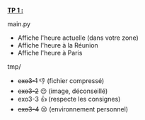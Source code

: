 <u>**TP 1 :**</u>

main.py
* Affiche l'heure actuelle (dans votre zone)
* Affiche l'heure à la Réunion
* Affiche l'heure à Paris

tmp/
* ~~exo3-1~~ 👎 (fichier compressé)
* ~~exo3-2~~ 😔 (image, déconseillé)
* exo3-3 👍 (respecte les consignes)
* ~~exo3-4~~ 😢 (environnement personnel)